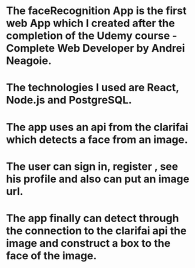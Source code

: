 # The faceRecognition App is the first web App which I created after the completion of the Udemy course - Complete Web Developer by Andrei Neagoie. 
# The technologies I used are React, Node.js and PostgreSQL.
# The app uses an api from the clarifai which detects a face from an image.
# The user can sign in, register , see his profile and also can put an image url.
# The app finally can detect through the connection to the clarifai api the image and construct a box to the face of the image. 
